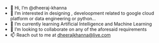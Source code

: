 - 👋 Hi, I’m @dheeraj-khanna
- 👀 I’m interested in designing , develoopment  related to google cloud platform or data engineering or python...
- 🌱 I’m currently learning Artificial Intelligence and Machine Learning 
- 💞️ I’m looking to collaborate on any of the aforesaid requirements
- 📫 Reach out to me at dheerajkhanna@live.com

<!---
dheeraj-khanna/dheeraj-khanna is a ✨ special ✨ repository because its `README.md` (this file) appears on your GitHub profile.
You can click the Preview link to take a look at your changes.
--->
